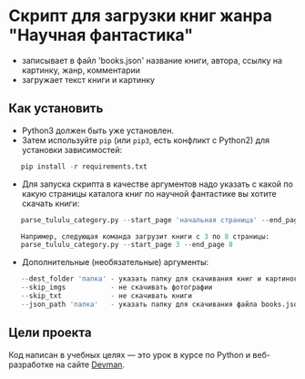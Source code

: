 # Скрипт для загрузки книг жанра "Научная фантастика"

 - записывает в файл 'books.json' название книги, автора, ссылку на картинку, жанр, комментарии
 - загружает текст книги и картинку
 

## Как установить

 - Python3 должен быть уже установлен.   
 - Затем используйте `pip` (или `pip3`, есть конфликт с Python2) для установки зависимостей:  
```python
   pip install -r requirements.txt
   ```
 - Для запуска скрипта в качестве аргументов надо указать с какой по какую страницы каталога книг по научной фантастике вы хотите скачать книги:  
```python
   parse_tululu_category.py --start_page 'начальная страница' --end_page 'конечная страница'

   Например, следующая команда загрузит книги с 3 по 8 страницы:
   parse_tululu_category.py --start_page 3 --end_page 8
 ```

- Дополнительные (необязательные) аргументы:
```python
   --dest_folder 'папка' - указать папку для скачивания книг и картинок
   --skip_imgs           - не скачивать фотографии
   --skip_txt            - не скачивать книги
   --json_path 'папка'   - указать папку для скачивания файла books.json
```  
 
## Цели проекта

Код написан в учебных целях — это урок в курсе по Python и веб-разработке на сайте [Devman](https://dvmn.org).
